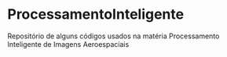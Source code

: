 # ProcessamentoInteligente
Repositório de alguns códigos usados na matéria Processamento Inteligente de Imagens Aeroespaciais
